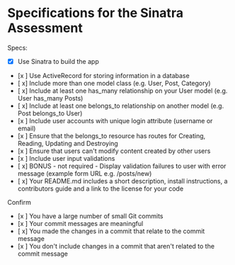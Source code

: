 # Specifications for the Sinatra Assessment

Specs:
- [x] Use Sinatra to build the app
- [x ] Use ActiveRecord for storing information in a database
- [ x] Include more than one model class (e.g. User, Post, Category)
- [ x] Include at least one has_many relationship on your User model (e.g. User has_many Posts)
- [ x] Include at least one belongs_to relationship on another model (e.g. Post belongs_to User)
- [x ] Include user accounts with unique login attribute (username or email)
- [x ] Ensure that the belongs_to resource has routes for Creating, Reading, Updating and Destroying
- [x ] Ensure that users can't modify content created by other users
- [x ] Include user input validations
- [ x] BONUS - not required - Display validation failures to user with error message (example form URL e.g. /posts/new)
- [ x] Your README.md includes a short description, install instructions, a contributors guide and a link to the license for your code

Confirm
- [x ] You have a large number of small Git commits
- [x ] Your commit messages are meaningful
- [ x] You made the changes in a commit that relate to the commit message
- [x ] You don't include changes in a commit that aren't related to the commit message
